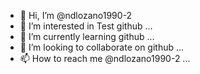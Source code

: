 - 👋 Hi, I’m @ndlozano1990-2
- 👀 I’m interested in Test github ...
- 🌱 I’m currently learning github ...
- 💞️ I’m looking to collaborate on github ...
- 📫 How to reach me @ndlozano1990-2 ...

<!---
ndlozano1990-2/ndlozano1990-2 is a ✨ special ✨ repository because its `README.md` (this file) appears on your GitHub profile.
You can click the Preview link to take a look at your changes.
--->

